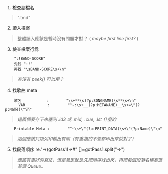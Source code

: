 1. 檢查副檔名
> ".tmd"

2. 讀入檔案

> 整體讀入應該是暫時沒有問題才對？ 
> ( _maybe first line first?_ )


3. 檢查檔案行爲

```    
    ":!BAND-SCORE"
    先找 ":!"
    再找 "\sBAND-SCORE\s+\n"
```

> _有沒有 peek() 可以用？_

4. 找歌曲 meta
```    
    歌名           :        "\s+**\s(?p:SONGNAME)\s**\s+\n"
    __VAR__        :        "^~:\s+__(?p:METANAME)__\s+=\"(?p:Name)\"\n"
```

> _這兩個要存下來塞到 .id3 或 .mid, .cue, .lst 什麼的_

```
    Printable Meta :        "^~\s+\"(?p:PRINT_DATA)\s+\"(?p:Name)\"\n"
```

> _這個應該只跟列印輸出有關（有重複的不管都印出來就對了）_

5. 找段落順序
re."->(gotPass1)->#"
[]=gotPass1.split("->") 
> _應該有更好的寫法，但是意思就是先把順序找出來，再把每個段落名稱塞進某個 Queue。_

